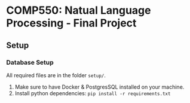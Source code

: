 # COMP550: Natual Language Processing - Final Project

## Setup

### Database Setup

All required files are in the folder `setup/`. 
   
1. Make sure to have Docker & PostgresSQL installed on your machine.
2. Install python dependencies: `pip install -r requirements.txt`
